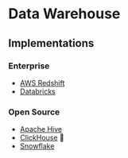 # Data Warehouse

## Implementations

### Enterprise

- [AWS Redshift](/aws/services/redshift.md)
- [Databricks](/databricks.md)

<!--
- [Google BigQuery](/google/bigquery.md)
-->

### Open Source

- [Apache Hive](/apache/hive.md)
- [ClickHouse](/clickhouse/README.md) 🌟
- [Snowflake](/snowflake.md)

<!--
- [Apache Doris](/apache/doris.md)
Apache Druid
-->
